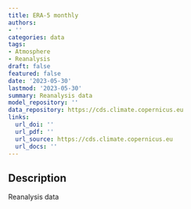 ```yaml
---
title: ERA-5 monthly
authors:
- ''
categories: data
tags:
- Atmosphere
- Reanalysis
draft: false
featured: false
date: '2023-05-30'
lastmod: '2023-05-30'
summary: Reanalysis data
model_repository: ''
data_repository: https://cds.climate.copernicus.eu
links:
  url_doi: ''
  url_pdf: ''
  url_source: https://cds.climate.copernicus.eu
  url_docs: ''
---
```


## Description

Reanalysis data

